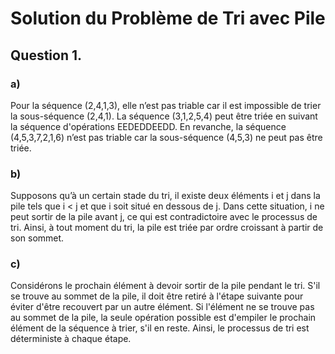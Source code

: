 # Solution du Problème de Tri avec Pile

## Question 1.

### a) 
Pour la séquence (2,4,1,3), elle n’est pas triable car il est impossible de trier la sous-séquence (2,4,1).
La séquence (3,1,2,5,4) peut être triée en suivant la séquence d'opérations EEDEDDEEDD.
En revanche, la séquence (4,5,3,7,2,1,6) n’est pas triable car la sous-séquence (4,5,3) ne peut pas être triée.

### b) 
Supposons qu’à un certain stade du tri, il existe deux éléments i et j dans la pile tels que i < j et que i soit situé en dessous de j. Dans cette situation, i ne peut sortir de la pile avant j, ce qui est contradictoire avec le processus de tri. Ainsi, à tout moment du tri, la pile est triée par ordre croissant à partir de son sommet.

### c) 
Considérons le prochain élément à devoir sortir de la pile pendant le tri. S'il se trouve au sommet de la pile, il doit être retiré à l'étape suivante pour éviter d'être recouvert par un autre élément. Si l'élément ne se trouve pas au sommet de la pile, la seule opération possible est d'empiler le prochain élément de la séquence à trier, s'il en reste. Ainsi, le processus de tri est déterministe à chaque étape.

